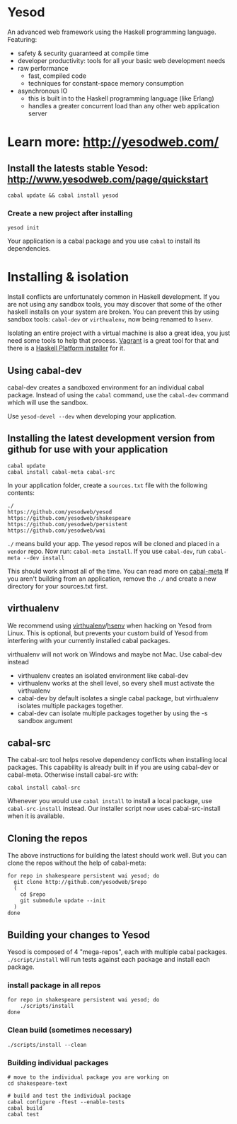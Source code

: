 # Yesod

An advanced web framework using the Haskell programming language. Featuring:

  * safety & security guaranteed at compile time
  * developer productivity: tools for all your basic web development needs
  * raw performance
    * fast, compiled code
    * techniques for constant-space memory consumption
  * asynchronous IO
    * this is built in to the Haskell programming language (like Erlang)
    * handles a greater concurrent load than any other web application server

# Learn more: http://yesodweb.com/

## Install the latests stable Yesod: http://www.yesodweb.com/page/quickstart

    cabal update && cabal install yesod

### Create a new project after installing

    yesod init

Your application is a cabal package and you use `cabal` to install its dependencies.

# Installing & isolation

Install conflicts are unfortunately common in Haskell development.
If you are not using any sandbox tools, you may discover that some of the other haskell installs on your system are broken.
You can prevent this by using sandbox tools: `cabal-dev` or `virthualenv`, now being renamed to `hsenv`.

Isolating an entire project with a virtual machine is also a great idea, you just need some tools to help that process.
[Vagrant](http://vagrantup.com) is a great tool for that and there is a [Haskell Platform installer](https://bitbucket.org/puffnfresh/vagrant-haskell-heroku) for it.

## Using cabal-dev

cabal-dev creates a sandboxed environment for an individual cabal package.
Instead of using the `cabal` command, use the `cabal-dev` command which will use the sandbox.

Use `yesod-devel --dev` when developing your application.



## Installing the latest development version from github for use with your application

    cabal update
    cabal install cabal-meta cabal-src

In your application folder, create a `sources.txt` file with the following contents:

    ./
    https://github.com/yesodweb/yesod
    https://github.com/yesodweb/shakespeare
    https://github.com/yesodweb/persistent
    https://github.com/yesodweb/wai

`./` means build your app. The yesod repos will be cloned and placed in a `vendor` repo.
Now run: `cabal-meta install`. If you use `cabal-dev`, run `cabal-meta --dev install`

This should work almost all of the time. You can read more on [cabal-meta](https://github.com/yesodweb/cabal-meta)
If you aren't building from an application, remove the `./` and create a new directory for your sources.txt first.



## virthualenv

We recommend using [virthualenv](http://hackage.haskell.org/package/virthualenv)/[hsenv](https://github.com/Paczesiowa/hsenv) when hacking on Yesod from Linux. This is optional, but prevents your custom build of Yesod from interfering with your currently installed cabal packages.

virthualenv will not work on Windows and maybe not Mac. Use cabal-dev instead

* virthualenv creates an isolated environment like cabal-dev
* virthualenv works at the shell level, so every shell must activate the virthualenv
* cabal-dev by default isolates a single cabal package, but virthualenv isolates multiple packages together.
* cabal-dev can isolate multiple packages together by using the -s sandbox argument


## cabal-src

The cabal-src tool helps resolve dependency conflicts when installing local packages.
This capability is already built in if you are using cabal-dev or cabal-meta. Otherwise install cabal-src with:

    cabal install cabal-src

Whenever you would use `cabal install` to install a local package, use `cabal-src-install` instead.
Our installer script now uses cabal-src-install when it is available.


## Cloning the repos

The above instructions for building the latest should work well.
But you can clone the repos without the help of cabal-meta:

~~~ { .bash }
for repo in shakespeare persistent wai yesod; do
  git clone http://github.com/yesodweb/$repo
  (
    cd $repo
    git submodule update --init
  )
done
~~~~

## Building your changes to Yesod

Yesod is composed of 4 "mega-repos", each with multiple cabal packages. `./script/install` will run tests against each package and install each package.

### install package in all repos

~~~ { .bash }
for repo in shakespeare persistent wai yesod; do
    ./scripts/install
done
~~~

### Clean build (sometimes necessary)

~~~ { .bash }
./scripts/install --clean
~~~

### Building individual packages

~~~ { .bash }
# move to the individual package you are working on
cd shakespeare-text

# build and test the individual package
cabal configure -ftest --enable-tests
cabal build
cabal test
~~~
